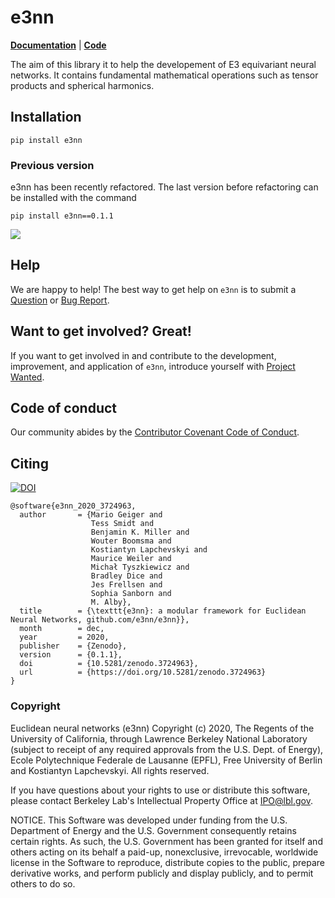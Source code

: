 # e3nn

**[Documentation](https://docs.e3nn.org)** | **[Code](https://github.com/e3nn/e3nn)**

The aim of this library it to help the developement of E3 equivariant neural networks.
It contains fundamental mathematical operations such as tensor products and spherical harmonics.

## Installation
```
pip install e3nn
```

### Previous version
e3nn has been recently refactored. The last version before refactoring can be installed with the command
```
pip install e3nn==0.1.1
```

![](https://user-images.githubusercontent.com/333780/79220728-dbe82c00-7e54-11ea-82c7-b3acbd9b2246.gif)

## Help
We are happy to help! The best way to get help on `e3nn` is to submit a [Question](https://github.com/e3nn/e3nn/issues/new?assignees=&labels=question&template=question.md&title=%E2%9D%93+%5BQUESTION%5D) or [Bug Report](https://github.com/e3nn/e3nn/issues/new?assignees=&labels=bug&template=bug-report.md&title=%F0%9F%90%9B+%5BBUG%5D).

## Want to get involved? Great!
If you want to get involved in and contribute to the development, improvement, and application of `e3nn`, introduce yourself with [Project Wanted](https://github.com/e3nn/e3nn/issues/new?assignees=&labels=projectwanted&template=project-wanted.md&title=%F0%9F%91%8B++Hi%21+I%27m+%5BYOUR_NAME%5D+and+I%27m+interested+in+%5BYOUR_INTERESTS%5D.).

## Code of conduct
Our community abides by the [Contributor Covenant Code of Conduct](code_of_conduct.md).

## Citing
[![DOI](https://zenodo.org/badge/DOI/10.5281/zenodo.3724963.svg)](https://doi.org/10.5281/zenodo.3724963)

```
@software{e3nn_2020_3724963,
  author       = {Mario Geiger and
                  Tess Smidt and
                  Benjamin K. Miller and
                  Wouter Boomsma and
                  Kostiantyn Lapchevskyi and
                  Maurice Weiler and
                  Michał Tyszkiewicz and
                  Bradley Dice and
                  Jes Frellsen and
                  Sophia Sanborn and
                  M. Alby},
  title        = {\texttt{e3nn}: a modular framework for Euclidean Neural Networks, github.com/e3nn/e3nn}},
  month        = dec,
  year         = 2020,
  publisher    = {Zenodo},
  version      = {0.1.1},
  doi          = {10.5281/zenodo.3724963},
  url          = {https://doi.org/10.5281/zenodo.3724963}
}
```

### Copyright

Euclidean neural networks (e3nn) Copyright (c) 2020, The Regents of the
University of California, through Lawrence Berkeley National Laboratory
(subject to receipt of any required approvals from the U.S. Dept. of Energy),
Ecole Polytechnique Federale de Lausanne (EPFL), Free University of Berlin
and Kostiantyn Lapchevskyi. All rights reserved.

If you have questions about your rights to use or distribute this software,
please contact Berkeley Lab's Intellectual Property Office at
IPO@lbl.gov.

NOTICE.  This Software was developed under funding from the U.S. Department
of Energy and the U.S. Government consequently retains certain rights.  As
such, the U.S. Government has been granted for itself and others acting on
its behalf a paid-up, nonexclusive, irrevocable, worldwide license in the
Software to reproduce, distribute copies to the public, prepare derivative
works, and perform publicly and display publicly, and to permit others to do so.
